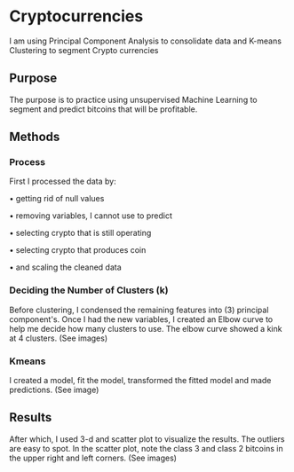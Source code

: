 # Cryptocurrencies
I am using Principal Component Analysis to consolidate data and K-means Clustering to segment Crypto currencies

## Purpose
The purpose is to practice using unsupervised Machine Learning to segment and predict bitcoins that will be profitable.

## Methods

### Process
First I processed the data by:

•	getting rid of null values

•	removing variables, I cannot use to predict

•	selecting crypto that is still operating

•	selecting crypto that produces coin

•	 and scaling the cleaned data


### Deciding the Number of Clusters (k)
Before clustering, I condensed the remaining features into (3) principal component's. Once I had the new variables, I created an Elbow curve to help me decide how many clusters to use. The elbow curve showed a kink at 4 clusters.
(See images)

### Kmeans
I created a model, fit the model, transformed the fitted model and made predictions.
(See image)

## Results
After which, I used 3-d and scatter plot to visualize the results. The outliers are easy to spot. In the scatter plot, note the class 3 and class 2 bitcoins in the upper right and left corners.
(See images)
